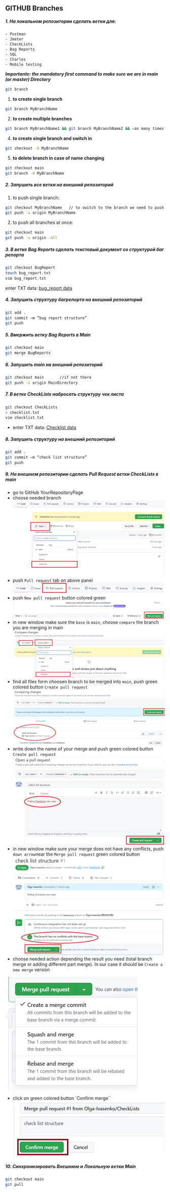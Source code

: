 ## **GITHUB Branches**
##### **1. На локальном репозитории сделать ветки для:**
	- Postman
	- Jmeter
	- CheckLists
	- Bag Reports
	- SQL
	- Charles
	- Mobile testing

***Importante: the mandatory first command to make sure we are in main (or master) Directory***
```bash
git branch
```
1) **to create single branch** 
```bash
git branch MyBranchName
```
2) **to create multiple branches** 
```bash
git branch MyBranchName1 && git branch MyBranchName2 && <as many times as you have branches>
```
4) **to create single branch and switch in**
```bash
git checkout -b MyBranchName
```
5) **to delete branch in case of name changing** 
```bash
git checkout main
git branch -d MyBranchName
```
##### **2. Запушить все ветки на внешний репозиторий**
1) to push single branch:
```bash
git checkout MyBranchName	// to switch to the branch we need to push
git push -u origin MyBranchName
```

2) to push all branches at once:
```bash
git checkout main
git push -u origin -all
```

##### **3. В ветке Bag Reports сделать текстовый документ со структурой баг репорта**
```bash
git checkout BugReport
touch bug_report.txt
vim bug_report.txt
```
enter TXT data:
[bug_report data](https://github.com/Olga-Ivasenko/BRANCHES/blob/e56beced1b96413821644b33d087c7e9f8509d6c/bug_report.txt)

##### **4. Запушить структуру багрепорта на внешний репозиторий**
```bash
git add .
git commit –m “bug report structure”
git push
```
##### **5. Вмержить ветку Bag Reports в Main**
```bash
git checkout main
git merge BugReports
```
##### **6. Запушить main на внешний репозиторий**
```bash
git checkout main		//if not there
git push -u origin MainDirectory
```

##### **7. В ветке CheckLists набросать структуру чек листа**
```bash
git checkout CheckLists
> checklist.txt
vim checklist.txt
```
- enter TXT data:
[Checklist data](https://github.com/Olga-Ivasenko/BRANCHES/blob/e56beced1b96413821644b33d087c7e9f8509d6c/checklist.txt)

##### **8. Запушить структуру на внешний репозиторий**
```bash
git add .
git commit –m “check list structure”
git push
```
##### **9. На внешнем репозитории сделать Pull Request ветки CheckLists в main**
- go to GitHub YourRepositoryPage
- choose needed branch
![Chosing branch](https://github.com/Olga-Ivasenko/BRANCHES/blob/e56beced1b96413821644b33d087c7e9f8509d6c/pic1.jpg)
- push `Pull request` tab on above panel
![Pull request tab](https://github.com/Olga-Ivasenko/BRANCHES/blob/e56beced1b96413821644b33d087c7e9f8509d6c/pic2.jpg)
- push `New pull request` button colored green
![Create a request](https://github.com/Olga-Ivasenko/BRANCHES/blob/e56beced1b96413821644b33d087c7e9f8509d6c/pic3.jpg)
- in new window make sure the `base` is `main`, choose `compare` the branch you are merging in main
![Chose branches](https://github.com/Olga-Ivasenko/BRANCHES/blob/e56beced1b96413821644b33d087c7e9f8509d6c/pic4.jpg)
- find all files form choosen branch to be merged into `main`, push green colored button `Create pull request`
![Create pull request](https://github.com/Olga-Ivasenko/BRANCHES/blob/e56beced1b96413821644b33d087c7e9f8509d6c/pic5.jpg)
- write down the name of your merge and push green colored button `Create pull request`
![Create a request](https://github.com/Olga-Ivasenko/BRANCHES/blob/e56beced1b96413821644b33d087c7e9f8509d6c/pic6.jpg)
- in new window make sure your merge does not have any conflicts, push `down arrow`near the `Merge pull request` green colored button
![Checking the conflicts](https://github.com/Olga-Ivasenko/BRANCHES/blob/e56beced1b96413821644b33d087c7e9f8509d6c/pic7.jpg)
- choose needed action depending the result you need (total branch merge or adding different part merge). In our case it should be `Create a new merge` version

![Create a merge](https://github.com/Olga-Ivasenko/BRANCHES/blob/e56beced1b96413821644b33d087c7e9f8509d6c/pic8.jpg)
- click on green colored button `Confirm merge``
![Merge finish](https://github.com/Olga-Ivasenko/BRANCHES/blob/e56beced1b96413821644b33d087c7e9f8509d6c/pic9.jpg)

##### **10. Синхронизировать Внешнюю и Локальную ветки Main**
```bash
git checkout main
git pull
```

